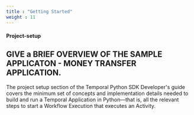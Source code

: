 ```yaml
---
title : "Getting Started"
weight : 11
---
```


#### Project-setup

## GIVE a BRIEF OVERVIEW OF THE SAMPLE APPLICATON - MONEY TRANSFER APPLICATION.

The project setup section of the Temporal Python SDK Developer's guide covers the minimum set of concepts and implementation details needed to build and run a Temporal Application in Python—that is, all the relevant steps to start a Workflow Execution that executes an Activity.


